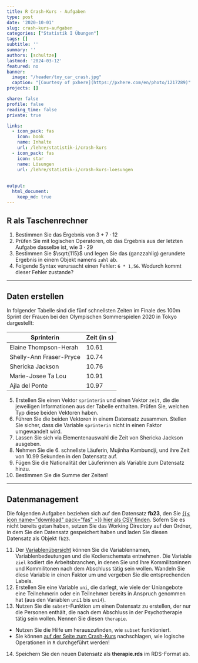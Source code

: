 ```yaml
---
title: R Crash-Kurs - Aufgaben
type: post
date: '2020-10-01'
slug: crash-kurs-aufgaben
categories: ["Statistik I Übungen"]
tags: []
subtitle: ''
summary: ''
authors: [schultze]
lastmod: '2024-03-12'
featured: no
banner:
  image: "/header/toy_car_crash.jpg"
  caption: "[Courtesy of pxhere](https://pxhere.com/en/photo/1217289)"
projects: []

share: false
profile: false
reading_time: false
private: true

links:
  - icon_pack: fas
    icon: book
    name: Inhalte
    url: /lehre/statistik-i/crash-kurs
  - icon_pack: fas
    icon: star
    name: Lösungen
    url: /lehre/statistik-i/crash-kurs-loesungen
    
    
output:
  html_document:
    keep_md: true
---
```


## R als Taschenrechner

1. Bestimmen Sie das Ergebnis von $3 + 7 \cdot 12$
2. Prüfen Sie mit logischen Operatoren, ob das Ergebnis aus der letzten Aufgabe dasselbe ist, wie $3 \cdot 29$
3. Bestimmen Sie $\sqrt{115}$ und legen Sie das (ganzzahlig) gerundete Ergebnis in einem Objekt namens `zahl` ab.
4. Folgende Syntax verursacht einen Fehler: `6 * 1,56`. Wodurch kommt dieser Fehler zustande?

***

## Daten erstellen

In folgender Tabelle sind die fünf schnellsten Zeiten im Finale des 100m Sprint der Frauen bei den Olympischen Sommerspielen 2020 in Tokyo dargestellt:

Sprinterin | Zeit (in s)
------ | -----------
Elaine Thompson-Herah | 10.61
Shelly-Ann Fraser-Pryce | 10.74
Shericka Jackson | 10.76
Marie-Josee Ta Lou | 10.91
Ajla del Ponte | 10.97

5. Erstellen Sie einen Vektor `sprinterin` und einen Vektor `zeit`, die die jeweiligen Informationen aus der Tabelle enthalten. Prüfen Sie, welchen Typ diese beiden Vektoren haben.
6. Führen Sie die beiden Vektoren in einem Datensatz zusammen. Stellen Sie sicher, dass die Variable `sprinterin` nicht in einen Faktor umgewandelt wird.
7. Lassen Sie sich via Elementenauswahl die Zeit von Shericka Jackson ausgeben.
8. Nehmen Sie die 6. schnellste Läuferin, Mujinha Kambundji, und ihre Zeit von  10.99 Sekunden in den Datensatz auf.
9. Fügen Sie die Nationalität der Läuferinnen als Variable zum Datensatz hinzu.
10. Bestimmen Sie die Summe der Zeiten!

***

## Datenmanagement

Die folgenden Aufgaben beziehen sich auf den Datensatz **fb23**, den Sie [{{< icon name="download" pack="fas" >}} hier als CSV finden](/daten/fb23.csv). Sofern Sie es nicht bereits getan haben, setzen Sie das Working Directory auf den Ordner, in dem Sie den Datensatz gespeichert haben und laden Sie diesen Datensatz als Objekt `fb23`.

11. Der [Variablenübersicht](/lehre/statistik-i/variablen.pdf) können Sie die Variablennamen, Variablenbedeutungen und die Kodierschemata entnehmen. Die Variable `ziel` kodiert die Arbeitsbranchen, in denen Sie und Ihre Kommilitoninnen und Kommilitonen nach dem Abschluss tätig sein wollen. Wandeln Sie diese Variable in einen Faktor um und vergeben Sie die entsprechenden Labels.
12. Erstellen Sie eine Variable `uni`, die darlegt, wie viele der Uniangebote eine Teilnehmerin oder ein Teilnehmer bereits in Anspruch genommen hat (aus den Variablen `uni1` bis `uni4`).
13. Nutzen Sie die `subset`-Funktion um einen Datensatz zu erstellen, der nur die Personen enthält, die nach dem Abschluss in der Psychotherapie tätig sein wollen. Nennen Sie diesen `therapie`.
  + Nutzen Sie die Hilfe um herauszufinden, wie `subset` funktioniert.
  + Sie können [auf der Seite zum Crash-Kurs](/lehre/statistik-i/crash-kurs) nachschlagen, wie logische Operationen in `R` durchgeführt werden!
14. Speichern Sie den neuen Datensatz als **therapie.rds** im RDS-Format ab.
